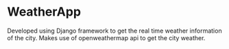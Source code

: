 # WeatherApp

Developed using Django framework to get the real time weather information of the city. Makes use of openweathermap api to get the city weather.
